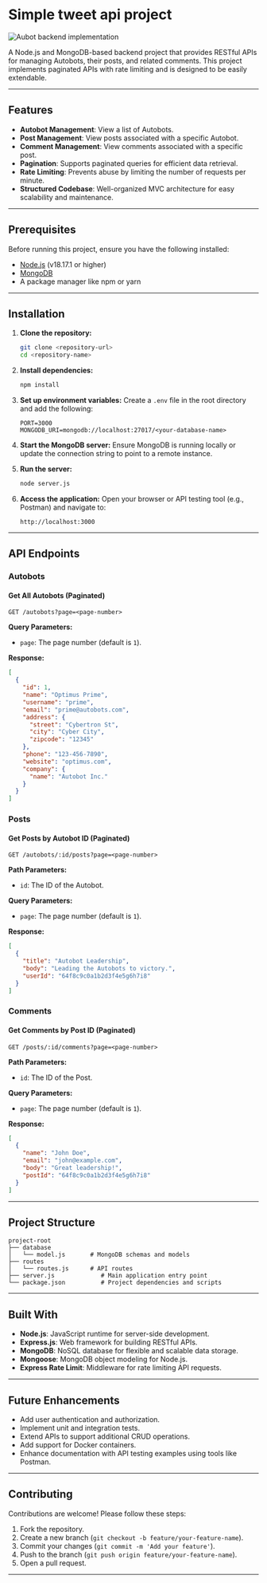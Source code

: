 # Simple tweet api project

![Aubot backend implementation](https://github.com/user-attachments/assets/2cf471de-de10-489f-aa80-005f5ce8848b)


A Node.js and MongoDB-based backend project that provides RESTful APIs for managing Autobots, their posts, and related comments. This project implements paginated APIs with rate limiting and is designed to be easily extendable.

---

## Features

- **Autobot Management**: View a list of Autobots.
- **Post Management**: View posts associated with a specific Autobot.
- **Comment Management**: View comments associated with a specific post.
- **Pagination**: Supports paginated queries for efficient data retrieval.
- **Rate Limiting**: Prevents abuse by limiting the number of requests per minute.
- **Structured Codebase**: Well-organized MVC architecture for easy scalability and maintenance.

---

## Prerequisites

Before running this project, ensure you have the following installed:

- [Node.js](https://nodejs.org/) (v18.17.1 or higher)
- [MongoDB](https://www.mongodb.com/)
- A package manager like npm or yarn

---

## Installation

1. **Clone the repository:**
   ```bash
   git clone <repository-url>
   cd <repository-name>
   ```

2. **Install dependencies:**
   ```bash
   npm install
   ```

3. **Set up environment variables:**
   Create a `.env` file in the root directory and add the following:
   ```env
   PORT=3000
   MONGODB_URI=mongodb://localhost:27017/<your-database-name>
   ```

4. **Start the MongoDB server:**
   Ensure MongoDB is running locally or update the connection string to point to a remote instance.

5. **Run the server:**
   ```bash
   node server.js
   ```

6. **Access the application:**
   Open your browser or API testing tool (e.g., Postman) and navigate to:
   ```
   http://localhost:3000
   ```

---

## API Endpoints

### Autobots

#### Get All Autobots (Paginated)
```http
GET /autobots?page=<page-number>
```
**Query Parameters:**
- `page`: The page number (default is `1`).

**Response:**
```json
[
  {
    "id": 1,
    "name": "Optimus Prime",
    "username": "prime",
    "email": "prime@autobots.com",
    "address": {
      "street": "Cybertron St",
      "city": "Cyber City",
      "zipcode": "12345"
    },
    "phone": "123-456-7890",
    "website": "optimus.com",
    "company": {
      "name": "Autobot Inc."
    }
  }
]
```

### Posts

#### Get Posts by Autobot ID (Paginated)
```http
GET /autobots/:id/posts?page=<page-number>
```
**Path Parameters:**
- `id`: The ID of the Autobot.

**Query Parameters:**
- `page`: The page number (default is `1`).

**Response:**
```json
[
  {
    "title": "Autobot Leadership",
    "body": "Leading the Autobots to victory.",
    "userId": "64f8c9c0a1b2d3f4e5g6h7i8"
  }
]
```

### Comments

#### Get Comments by Post ID (Paginated)
```http
GET /posts/:id/comments?page=<page-number>
```
**Path Parameters:**
- `id`: The ID of the Post.

**Query Parameters:**
- `page`: The page number (default is `1`).

**Response:**
```json
[
  {
    "name": "John Doe",
    "email": "john@example.com",
    "body": "Great leadership!",
    "postId": "64f8c9c0a1b2d3f4e5g6h7i8"
  }
]
```

---

## Project Structure

```
project-root
├── database
│   └── model.js       # MongoDB schemas and models
├── routes
│   └── routes.js      # API routes
├── server.js             # Main application entry point
└── package.json          # Project dependencies and scripts
```

---

## Built With

- **Node.js**: JavaScript runtime for server-side development.
- **Express.js**: Web framework for building RESTful APIs.
- **MongoDB**: NoSQL database for flexible and scalable data storage.
- **Mongoose**: MongoDB object modeling for Node.js.
- **Express Rate Limit**: Middleware for rate limiting API requests.

---

## Future Enhancements

- Add user authentication and authorization.
- Implement unit and integration tests.
- Extend APIs to support additional CRUD operations.
- Add support for Docker containers.
- Enhance documentation with API testing examples using tools like Postman.

---

## Contributing

Contributions are welcome! Please follow these steps:

1. Fork the repository.
2. Create a new branch (`git checkout -b feature/your-feature-name`).
3. Commit your changes (`git commit -m 'Add your feature'`).
4. Push to the branch (`git push origin feature/your-feature-name`).
5. Open a pull request.

---


